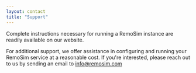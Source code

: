 ```yaml
---
layout: contact
title: "Support"
---
```


Complete instructions necessary for running a RemoSim instance are readily available on our website.

For additional support, we offer assistance in configuring and running your RemoSim service at a reasonable cost. If you're interested, please reach out to us by sending an email to info@remosim.com
